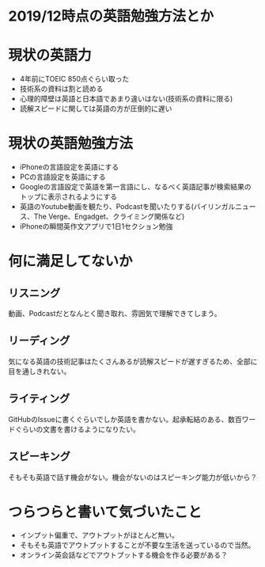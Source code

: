 # 2019/12時点の英語勉強方法とか


# 現状の英語力

- 4年前にTOEIC 850点ぐらい取った
- 技術系の資料は割と読める
- 心理的障壁は英語と日本語であまり違いはない(技術系の資料に限る)
- 読解スピードに関しては英語の方が圧倒的に遅い

# 現状の英語勉強方法

- iPhoneの言語設定を英語にする
- PCの言語設定を英語にする
- Googleの言語設定で英語を第一言語にし、なるべく英語記事が検索結果のトップに表示されるようにする
- 英語のYoutube動画を観たり、Podcastを聞いたりする(バイリンガルニュース、The Verge、Engadget、クライミング関係など)
- iPhoneの瞬間英作文アプリで1日1セクション勉強

# 何に満足してないか

## リスニング

動画、Podcastだとなんとく聞き取れ、雰囲気で理解できてしまう。

## リーディング

気になる英語の技術記事はたくさんあるが読解スピードが遅すぎるため、全部に目を通しきれない。

## ライティング

GitHubのIssueに書くぐらいでしか英語を書かない。起承転結のある、数百ワードぐらいの文書を書けるようになりたい。

## スピーキング

そもそも英語で話す機会がない。機会がないのはスピーキング能力が低いから？

# つらつらと書いて気づいたこと

- インプット偏重で、アウトプットがほとんど無い。
- そもそも英語でアウトプットすることが不要な生活を送っているので当然。
- オンライン英会話などでアウトプットする機会を作る必要がある？
